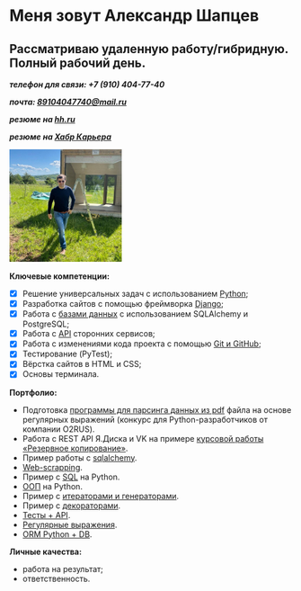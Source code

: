 # Меня зовут Александр Шапцев

## Рассматриваю удаленную работу/гибридную. Полный рабочий день.

***телефон для связи: +7 (910) 404-77-40***

***почта: 89104047740@mail.ru***

***резюме на [hh.ru](https://vidnoe.hh.ru/resume/c23ccba1ff0ccbc7730039ed1f6d6632777042)***

***резюме на [Хабр Карьера](https://career.habr.com/shaptsev_av)***

<img  src="./img/photo_3.jpg" alt="Я" width="200"/>

**Ключевые компетенции:**

- [x] Решение универсальных задач с использованием [Python](https://netology.ru/sharing/5adee69fa78f90c8583a4cccd00bf8f6?utm_source=social&utm_campaign=certificate_lms );
- [x] Разработка сайтов с помощью фреймворка [Django](https://netology.ru/sharing/feb020ec00fee45be1221bd25e20767f?utm_source=social&utm_campaign=certificate_lms );
- [x] Работа с [базами данных](https://netology.ru/sharing/1fef724521c887556bd13087c3411da7?utm_source=social&utm_campaign=certificate_lms ) с использованием SQLAlchemy и PostgreSQL;
- [x] Работа с [API](https://netology.ru/sharing/4abb28966354024030ff98b3f3f778d6?utm_source=social&utm_campaign=certificate_lms ) сторонних сервисов;
- [x] Работа с изменениями кода проекта с помощью [Git и GitHub](https://netology.ru/sharing/3aa8b7279064dce177a9640cf1243417?utm_source=social&utm_campaign=certificate_lms );
- [x] Тестирование (PyTest);
- [x] Вёрстка сайтов в HTML и CSS;
- [x] Основы терминала.

**Портфолио:**

- Подготовка [программы для парсинга данных из pdf](https://github.com/VolshVs/parsing_text_from_pdf) файла на основе регулярных выражений (конкурс для Python-разработчиков от компании О2RUS).
- Работа с REST API Я.Диска и VK на примере [курсовой работы «Резервное копирование»](https://github.com/VolshVs/Coursework-OOP-Backup/tree/main).
- Пример работы с [sqlalchemy](https://github.com/VolshVs/ORM.Python_DB).
- [Web-scrapping](https://github.com/VolshVs/web_scrapping).
- Пример с [SQL](https://github.com/VolshVs/client_management_in_Python/blob/main/main.py) на Python.
- [ООП](https://github.com/VolshVs/OOP_1/blob/main/main.py) на Python.
- Пример с [итераторами и генераторами](https://github.com/VolshVs/Iterators_Generators_Yield).
- Пример с [декораторами](https://github.com/VolshVs/Decorators).
- [Тесты + API](https://github.com/VolshVs/Tests/tree/main).
- [Регулярные выражения](https://github.com/VolshVs/regular_expressions).
- [ORM Python + DB](https://github.com/VolshVs/ORM.Python_DB).

**Личные качества:**

- работа на результат;
- ответственность.
